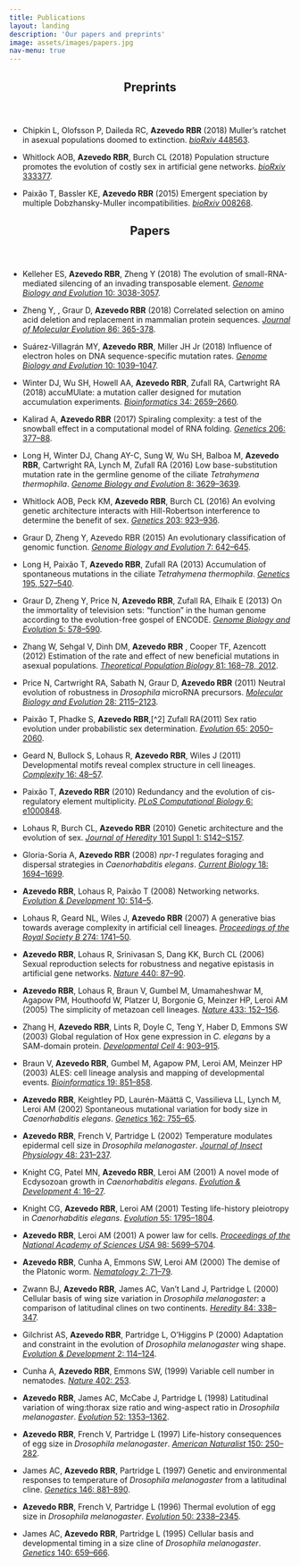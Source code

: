 ```yaml
---
title: Publications
layout: landing
description: 'Our papers and preprints'
image: assets/images/papers.jpg
nav-menu: true
---
```


<!-- Main -->
<div id="main">

<!-- One -->
<section id="one">
    <div class="inner">
        <header class="major">
            <h2>Preprints</h2>
        </header>
        <ul>
        <li><p>Chipkin L, Olofsson P, Daileda RC, <strong>Azevedo RBR</strong> (2018) Muller’s ratchet in asexual populations doomed to extinction. <a href="https://www.biorxiv.org/content/early/2018/11/13/448563"><em>bioRxiv</em> 448563</a>.</p></li>
        <li><p>Whitlock AOB, <strong>Azevedo RBR</strong>, Burch CL (2018) Population structure promotes the evolution of costly sex in artificial gene networks. <a href="https://www.biorxiv.org/content/early/2018/11/05/333377"><em>bioRxiv</em> 333377</a>.</p></li>
        <li><p>Paixão T, Bassler KE, <strong>Azevedo RBR</strong> (2015) Emergent speciation by multiple Dobzhansky-Muller incompatibilities. <a href="https://www.biorxiv.org/content/early/2015/07/07/008268"><em>bioRxiv</em> 008268</a>.</p></li>
        </ul>
    </div>
</section>

<!-- Two -->
<section id="two">
    <div class="inner">
        <header class="major">
            <h2>Papers</h2>
        </header>
        <ul>
        <li><p>Kelleher ES, <strong>Azevedo RBR</strong>, Zheng Y (2018) The evolution of small-RNA-mediated silencing of an invading transposable element. <a href="https://academic.oup.com/gbe/advance-article/doi/10.1093/gbe/evy218/5106661"><em>Genome Biology and Evolution</em> 10: 3038-3057</a>.</p></li>
        <li><p>Zheng Y, , Graur D, <strong>Azevedo RBR</strong> (2018) Correlated selection on amino acid deletion and replacement in mammalian protein sequences. <a href="https://link.springer.com/article/10.1007%2Fs00239-018-9853-9"><em>Journal of Molecular Evolution</em> 86: 365-378</a>.</p></li>
        <li><p>Suárez-Villagrán MY, <strong>Azevedo RBR</strong>, Miller JH Jr (2018) Influence of electron holes on DNA sequence-specific mutation rates. <a href="https://academic.oup.com/gbe/article/10/4/1039/4951197"><em>Genome Biology and Evolution</em> 10: 1039–1047</a>.</p></li>
        <li><p>Winter DJ, Wu SH, Howell AA, <strong>Azevedo RBR</strong>, Zufall RA, Cartwright RA (2018) accuMUlate: a mutation caller designed for mutation accumulation experiments. <a href="https://academic.oup.com/bioinformatics/article/34/15/2659/4939329"><em>Bioinformatics</em> 34: 2659–2660</a>.</p></li>
        <li><p>Kalirad A, <strong>Azevedo RBR</strong> (2017) Spiraling complexity: a test of the snowball effect in a computational model of RNA folding. <a href="http://www.genetics.org/content/206/1/377"><em>Genetics</em> 206: 377–88</a>.</p></li>
        <li><p>Long H, Winter DJ, Chang AY-C, Sung W, Wu SH, Balboa M, <strong>Azevedo RBR</strong>, Cartwright RA, Lynch M, Zufall RA (2016) Low base-substitution mutation rate in the germline genome of the ciliate <em>Tetrahymena thermophila</em>. <a href="https://academic.oup.com/gbe/article/8/12/3629/2669853"><em>Genome Biology and Evolution</em> 8: 3629–3639</a>.</p></li>
        <li><p>Whitlock AOB, Peck KM, <strong>Azevedo RBR</strong>, Burch CL (2016) An evolving genetic architecture interacts with Hill-Robertson interference to determine the benefit of sex. <a href="http://www.genetics.org/content/203/2/923"><em>Genetics</em> 203: 923–936</a>.</p></li>
        <li><p>Graur D, Zheng Y, Azevedo RBR (2015) An evolutionary classification of genomic function. <a href="https://academic.oup.com/gbe/article/7/3/642/601636"><em>Genome Biology and Evolution</em> 7: 642–645</a>.</p></li>
        <li><p>Long H, Paixão T, <strong>Azevedo RBR</strong>, Zufall RA (2013) Accumulation of spontaneous mutations in the ciliate <em>Tetrahymena thermophila</em>. <a href="http://www.genetics.org/content/195/2/527"><em>Genetics</em> 195, 527–540</a>.</p></li>
        <li><p>Graur D, Zheng Y, Price N, <strong>Azevedo RBR</strong>, Zufall RA, Elhaik E (2013) On the immortality of television sets: “function” in the human genome according to the evolution-free gospel of ENCODE. <a href="https://academic.oup.com/gbe/article/5/3/578/583411"><em>Genome Biology and Evolution</em> 5: 578–590</a>.</p></li>
        <li><p>Zhang W, Sehgal V, Dinh DM, <strong>Azevedo RBR</strong> , Cooper TF, Azencott (2012) Estimation of the rate and effect of new beneficial mutations in asexual populations. <a href="https://www.sciencedirect.com/science/article/pii/S0040580911001018"><em>Theoretical Population Biology</em> 81: 168–78, 2012</a>.</p></li>
        <li><p>Price N, Cartwright RA, Sabath N, Graur D, <strong>Azevedo RBR</strong> (2011) Neutral evolution of robustness in <em>Drosophila</em> microRNA precursors. <a href="https://academic.oup.com/mbe/article/28/7/2115/1049117"><em>Molecular Biology and Evolution</em> 28: 2115–2123</a>.</p></li>
        <li><p>Paixão T, Phadke S, <strong>Azevedo RBR</strong>,[^2] Zufall RA(2011) Sex ratio evolution under probabilistic sex determination. <a href="https://onlinelibrary.wiley.com/doi/10.1111/j.1558-5646.2011.01266.x"><em>Evolution</em> 65: 2050–2060</a>.</p></li>
        <li><p>Geard N, Bullock S, Lohaus R, <strong>Azevedo RBR</strong>, Wiles J (2011) Developmental motifs reveal complex structure in cell lineages. <a href="https://onlinelibrary.wiley.com/doi/full/10.1002/cplx.20341"><em>Complexity</em> 16: 48–57</a>.</p></li>
        <li><p>Paixão T, <strong>Azevedo RBR</strong> (2010) Redundancy and the evolution of cis-regulatory element multiplicity. <a href="https://journals.plos.org/ploscompbiol/article?id=10.1371/journal.pcbi.1000848"><em>PLoS Computational Biology</em> 6: e1000848</a>.</p></li>
        <li><p>Lohaus R, Burch CL, <strong>Azevedo RBR</strong> (2010) Genetic architecture and the evolution of sex. <a href="https://academic.oup.com/jhered/article/101/suppl_1/S142/758892"><em>Journal of Heredity</em> 101 Suppl 1: S142–S157</a>.</p></li>
        <li><p>Gloria-Soria A, <strong>Azevedo RBR</strong> (2008) <em>npr-1</em> regulates foraging and dispersal strategies in <em>Caenorhabditis elegans</em>. <a href="https://www.cell.com/current-biology/fulltext/S0960-9822(08)01273-6"><em>Current Biology</em> 18: 1694–1699</a>.</p></li>
        <li><p><strong>Azevedo RBR</strong>, Lohaus R, Paixão T (2008) Networking networks. <a href="https://onlinelibrary.wiley.com/doi/10.1111/j.1525-142X.2008.00265.x"><em>Evolution &amp; Development</em> 10: 514–5</a>.</p></li>
        <li><p>Lohaus R, Geard NL, Wiles J, <strong>Azevedo RBR</strong> (2007) A generative bias towards average complexity in artificial cell lineages. <a href="http://rspb.royalsocietypublishing.org/content/274/1619/1741"><em>Proceedings of the Royal Society B</em> 274: 1741–50</a>.</p></li>
        <li><p><strong>Azevedo RBR</strong>, Lohaus R, Srinivasan S, Dang KK, Burch CL (2006) Sexual reproduction selects for robustness and negative epistasis in artificial gene networks. <a href="https://www.nature.com/articles/nature04488"><em>Nature</em> 440: 87–90</a>.</p></li>
        <li><p><strong>Azevedo RBR</strong>, Lohaus R, Braun V, Gumbel M, Umamaheshwar M, Agapow PM, Houthoofd W, Platzer U, Borgonie G, Meinzer HP, Leroi AM (2005) The simplicity of metazoan cell lineages. <a href="https://www.nature.com/articles/nature03178"><em>Nature</em> 433: 152–156</a>.</p></li>
        <li><p>Zhang H, <strong>Azevedo RBR</strong>, Lints R, Doyle C, Teng Y, Haber D, Emmons SW (2003) Global regulation of Hox gene expression in <em>C. elegans</em> by a SAM-domain protein. <a href="https://www.cell.com/developmental-cell/fulltext/S1534-5807(03)00136-9"><em>Developmental Cell</em> 4: 903–915</a>.</p></li>
        <li><p>Braun V, <strong>Azevedo RBR</strong>, Gumbel M, Agapow PM, Leroi AM, Meinzer HP (2003) ALES: cell lineage analysis and mapping of developmental events. <a href="https://academic.oup.com/bioinformatics/article/19/7/851/197472"><em>Bioinformatics</em> 19: 851–858</a>.</p></li>
        <li><p><strong>Azevedo RBR</strong>, Keightley PD, Laurén-Määttä C, Vassilieva LL, Lynch M, Leroi AM (2002) Spontaneous mutational variation for body size in <em>Caenorhabditis elegans</em>. <a href="http://www.genetics.org/content/162/2/755"><em>Genetics</em> 162: 755–65</a>.</p></li>
        <li><p><strong>Azevedo RBR</strong>, French V, Partridge L (2002) Temperature modulates epidermal cell size in <em>Drosophila melanogaster</em>. <a href="https://www.sciencedirect.com/science/article/pii/S0022191001001688"><em>Journal of Insect Physiology</em> 48: 231–237</a>.</p></li>
        <li><p>Knight CG, Patel MN, <strong>Azevedo RBR</strong>, Leroi AM (2001) A novel mode of Ecdysozoan growth in <em>Caenorhabditis elegans</em>. <a href="https://onlinelibrary.wiley.com/doi/10.1046/j.1525-142x.2002.01058.x"><em>Evolution &amp; Development</em> 4: 16–27</a>.</p></li>
        <li><p>Knight CG, <strong>Azevedo RBR</strong>, Leroi AM (2001) Testing life-history pleiotropy in <em>Caenorhabditis elegans</em>. <a href="https://onlinelibrary.wiley.com/doi/10.1111/j.0014-3820.2001.tb00828.x"><em>Evolution</em> 55: 1795–1804</a>.</p></li>
        <li><p><strong>Azevedo RBR</strong>, Leroi AM (2001) A power law for cells. <a href="http://www.pnas.org/content/98/10/5699"><em>Proceedings of the National Academy of Sciences USA</em> 98: 5699–5704</a>.</p></li>
        <li><p><strong>Azevedo RBR</strong>, Cunha A, Emmons SW, Leroi AM (2000) The demise of the Platonic worm. <a href="http://booksandjournals.brillonline.com/content/journals/10.1163/156854100508917"><em>Nematology</em> 2: 71–79</a>.</p></li>
        <li><p>Zwann BJ, <strong>Azevedo RBR</strong>, James AC, Van’t Land J, Partridge L (2000) Cellular basis of wing size variation in <em>Drosophila melanogaster</em>: a comparison of latitudinal clines on two continents. <a href="https://www.nature.com/articles/6886770"><em>Heredity</em> 84: 338–347</a>.</p></li>
        <li><p>Gilchrist AS, <strong>Azevedo RBR</strong>, Partridge L, O’Higgins P (2000) Adaptation and constraint in the evolution of <em>Drosophila melanogaster</em> wing shape. <a href="https://onlinelibrary.wiley.com/doi/10.1046/j.1525-142x.2000.00041.x"><em>Evolution &amp; Development</em> 2: 114–124</a>.</p></li>
        <li><p>Cunha A, <strong>Azevedo RBR</strong>, Emmons SW, (1999) Variable cell number in nematodes. <a href="https://www.nature.com/articles/46211"><em>Nature</em> 402: 253</a>.</p></li>
        <li><p><strong>Azevedo RBR</strong>, James AC, McCabe J, Partridge L (1998) Latitudinal variation of wing:thorax size ratio and wing-aspect ratio in <em>Drosophila melanogaster</em>. <a href="https://onlinelibrary.wiley.com/doi/10.1111/j.1558-5646.1998.tb02017.x"><em>Evolution</em> 52: 1353–1362</a>.</p></li>
        <li><p><strong>Azevedo RBR</strong>, French V, Partridge L (1997) Life-history consequences of egg size in <em>Drosophila melanogaster</em>. <a href="https://www.journals.uchicago.edu/doi/abs/10.1086/286065"><em>American Naturalist</em> 150: 250–282</a>.</p></li>
        <li><p>James AC, <strong>Azevedo RBR</strong>, Partridge L (1997) Genetic and environmental responses to temperature of <em>Drosophila melanogaster</em> from a latitudinal cline. <a href="http://www.genetics.org/content/146/3/881"><em>Genetics</em> 146: 881–890</a>.</p></li>
        <li><p><strong>Azevedo RBR</strong>, French V, Partridge L (1996) Thermal evolution of egg size in <em>Drosophila melanogaster</em>. <a href="https://onlinelibrary.wiley.com/doi/10.1111/j.1558-5646.1996.tb03621.x"><em>Evolution</em> 50: 2338–2345</a>.</p></li>
        <li><p>James AC, <strong>Azevedo RBR</strong>, Partridge L (1995) Cellular basis and developmental timing in a size cline of <em>Drosophila melanogaster</em>. <a href="http://www.genetics.org/content/140/2/659"><em>Genetics</em> 140: 659–666</a>.</p></li>
        </ul>
    </div>
</section>


</div>
